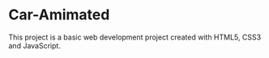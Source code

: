 # Car-Amimated
This project is a basic web development project created with HTML5, CSS3 and JavaScript.
